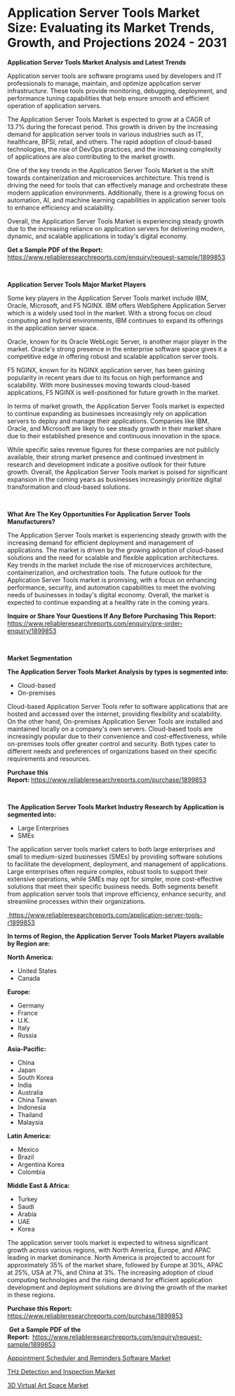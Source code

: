 <p><h1>Application Server Tools Market Size: Evaluating its Market Trends, Growth, and Projections 2024 - 2031</h1></p><p><strong>Application Server Tools Market Analysis and Latest Trends</strong></p>
<p><p>Application server tools are software programs used by developers and IT professionals to manage, maintain, and optimize application server infrastructure. These tools provide monitoring, debugging, deployment, and performance tuning capabilities that help ensure smooth and efficient operation of application servers.</p><p>The Application Server Tools Market is expected to grow at a CAGR of 13.7% during the forecast period. This growth is driven by the increasing demand for application server tools in various industries such as IT, healthcare, BFSI, retail, and others. The rapid adoption of cloud-based technologies, the rise of DevOps practices, and the increasing complexity of applications are also contributing to the market growth.</p><p>One of the key trends in the Application Server Tools Market is the shift towards containerization and microservices architecture. This trend is driving the need for tools that can effectively manage and orchestrate these modern application environments. Additionally, there is a growing focus on automation, AI, and machine learning capabilities in application server tools to enhance efficiency and scalability.</p><p>Overall, the Application Server Tools Market is experiencing steady growth due to the increasing reliance on application servers for delivering modern, dynamic, and scalable applications in today's digital economy.</p></p>
<p><strong>Get a Sample PDF of the Report:&nbsp;</strong> <a href="https://www.reliableresearchreports.com/enquiry/request-sample/1899853">https://www.reliableresearchreports.com/enquiry/request-sample/1899853</a></p>
<p>&nbsp;</p>
<p><strong>Application Server Tools Major Market Players</strong></p>
<p><p>Some key players in the Application Server Tools market include IBM, Oracle, Microsoft, and F5 NGINX. IBM offers WebSphere Application Server which is a widely used tool in the market. With a strong focus on cloud computing and hybrid environments, IBM continues to expand its offerings in the application server space.</p><p>Oracle, known for its Oracle WebLogic Server, is another major player in the market. Oracle's strong presence in the enterprise software space gives it a competitive edge in offering robust and scalable application server tools.</p><p>F5 NGINX, known for its NGINX application server, has been gaining popularity in recent years due to its focus on high performance and scalability. With more businesses moving towards cloud-based applications, F5 NGINX is well-positioned for future growth in the market.</p><p>In terms of market growth, the Application Server Tools market is expected to continue expanding as businesses increasingly rely on application servers to deploy and manage their applications. Companies like IBM, Oracle, and Microsoft are likely to see steady growth in their market share due to their established presence and continuous innovation in the space.</p><p>While specific sales revenue figures for these companies are not publicly available, their strong market presence and continued investment in research and development indicate a positive outlook for their future growth. Overall, the Application Server Tools market is poised for significant expansion in the coming years as businesses increasingly prioritize digital transformation and cloud-based solutions.</p></p>
<p>&nbsp;</p>
<p><strong>What Are The Key Opportunities For Application Server Tools Manufacturers?</strong></p>
<p><p>The Application Server Tools market is experiencing steady growth with the increasing demand for efficient deployment and management of applications. The market is driven by the growing adoption of cloud-based solutions and the need for scalable and flexible application architectures. Key trends in the market include the rise of microservices architecture, containerization, and orchestration tools. The future outlook for the Application Server Tools market is promising, with a focus on enhancing performance, security, and automation capabilities to meet the evolving needs of businesses in today's digital economy. Overall, the market is expected to continue expanding at a healthy rate in the coming years.</p></p>
<p><strong>Inquire or Share Your Questions If Any Before Purchasing This Report:</strong> <a href="https://www.reliableresearchreports.com/enquiry/pre-order-enquiry/1899853">https://www.reliableresearchreports.com/enquiry/pre-order-enquiry/1899853</a></p>
<p>&nbsp;</p>
<p><strong>Market Segmentation</strong></p>
<p><strong>The Application Server Tools Market Analysis by types is segmented into:</strong></p>
<p><ul><li>Cloud-based</li><li>On-premises</li></ul></p>
<p><p>Cloud-based Application Server Tools refer to software applications that are hosted and accessed over the internet, providing flexibility and scalability. On the other hand, On-premises Application Server Tools are installed and maintained locally on a company's own servers. Cloud-based tools are increasingly popular due to their convenience and cost-effectiveness, while on-premises tools offer greater control and security. Both types cater to different needs and preferences of organizations based on their specific requirements and resources.</p></p>
<p><strong>Purchase this Report:&nbsp;</strong><a href="https://www.reliableresearchreports.com/purchase/1899853">https://www.reliableresearchreports.com/purchase/1899853</a></p>
<p>&nbsp;</p>
<p><strong>The Application Server Tools Market Industry Research by Application is segmented into:</strong></p>
<p><ul><li>Large Enterprises</li><li>SMEs</li></ul></p>
<p><p>The application server tools market caters to both large enterprises and small to medium-sized businesses (SMEs) by providing software solutions to facilitate the development, deployment, and management of applications. Large enterprises often require complex, robust tools to support their extensive operations, while SMEs may opt for simpler, more cost-effective solutions that meet their specific business needs. Both segments benefit from application server tools that improve efficiency, enhance security, and streamline processes within their organizations.</p></p>
<p><a href="https://www.reliableresearchreports.com/application-server-tools-r1899853">&nbsp;https://www.reliableresearchreports.com/application-server-tools-r1899853</a></p>
<p><strong>In terms of Region, the Application Server Tools Market Players available by Region are:</strong></p>
<p>
    <p> <strong> North America: </strong>
        <ul>
            <li>United States</li>
            <li>Canada</li>
        </ul>
        </p> 
    <p> <strong> Europe: </strong>
        <ul>
            <li>Germany</li>
            <li>France</li>
            <li>U.K.</li>
            <li>Italy</li>
            <li>Russia</li>
        </ul>
        </p> 
    <p> <strong> Asia-Pacific: </strong>
        <ul>
            <li>China</li>
            <li>Japan</li>
            <li>South Korea</li>
            <li>India</li>
            <li>Australia</li>
            <li>China Taiwan</li>
            <li>Indonesia</li>
            <li>Thailand</li>
            <li>Malaysia</li>
        </ul>
        </p> 
    <p> <strong> Latin America: </strong>
        <ul>
            <li>Mexico</li>
            <li>Brazil</li>
            <li>Argentina Korea</li>
            <li>Colombia</li>
        </ul>
        </p> 
    <p> <strong> Middle East & Africa: </strong>
        <ul>
            <li>Turkey</li>
            <li>Saudi</li>
            <li>Arabia</li>
            <li>UAE</li>
            <li>Korea</li>
        </ul>
    </p>
    </p>
<p><p>The application server tools market is expected to witness significant growth across various regions, with North America, Europe, and APAC leading in market dominance. North America is projected to account for approximately 35% of the market share, followed by Europe at 30%, APAC at 25%, USA at 7%, and China at 3%. The increasing adoption of cloud computing technologies and the rising demand for efficient application development and deployment solutions are driving the growth of the market in these regions.</p></p>
<p><strong>Purchase this Report: </strong><a href="https://www.reliableresearchreports.com/purchase/1899853">https://www.reliableresearchreports.com/purchase/1899853</a></p>
<p>&nbsp;<strong>Get a Sample PDF of the Report:&nbsp;&nbsp;</strong><a href="https://www.reliableresearchreports.com/enquiry/request-sample/1899853">https://www.reliableresearchreports.com/enquiry/request-sample/1899853</a></p>
<p><strong></strong></p>
<p><p><a href="https://github.com/susanjprice2023/Market-Research-Report-List-1/blob/main/appointment-scheduler-and-reminders-software-market.md">Appointment Scheduler and Reminders Software Market</a></p><p><a href="https://github.com/RosemarieLeffler2023/Market-Research-Report-List-1/blob/main/thz-detection-and-inspection-market.md">THz Detection and Inspection Market</a></p><p><a href="https://github.com/nancykennedykellievqfqt2/Market-Research-Report-List-2/blob/main/3d-virtual-art-space-market.md">3D Virtual Art Space Market</a></p></p>